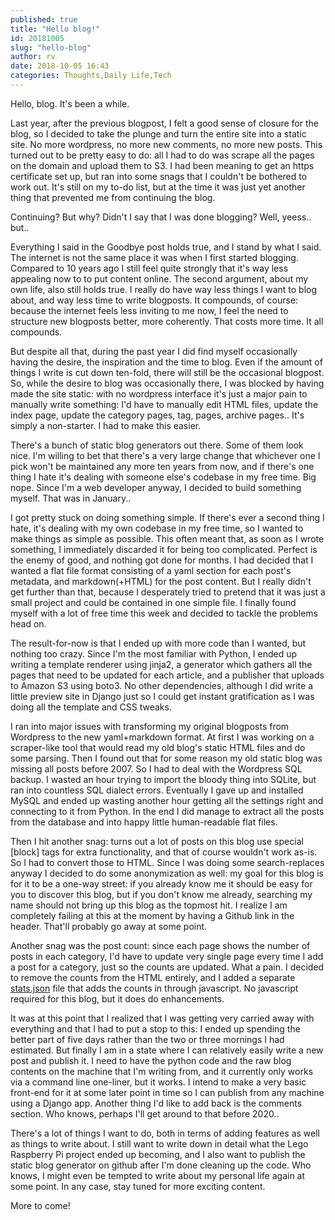 ```yaml
---
published: true
title: "Hello blog!"
id: 20181005
slug: "hello-blog"
author: rv
date: 2018-10-05 16:43
categories: Thoughts,Daily Life,Tech
---
```

Hello, blog. It's been a while.

Last year, after the previous blogpost, I felt a good sense of closure for the blog, so I decided to take the plunge and turn the entire site into a static site. No more wordpress, no more new comments, no more new posts. This turned out to be pretty easy to do: all I had to do was scrape all the pages on the domain and upload them to S3. I had been meaning to get an https certificate set up, but ran into some snags that I couldn't be bothered to work out. It's still on my to-do list, but at the time it was just yet another thing that prevented me from continuing the blog.

Continuing? But why? Didn't I say that I was done blogging? Well, yeess.. but.. 

Everything I said in the Goodbye post holds true, and I stand by what I said. The internet is not the same place it was when I first started blogging. Compared to 10 years ago I still feel quite strongly that it's way less appealing now to to put content online. The second argument, about my own life, also still holds true. I really do have way less things I want to blog about, and way less time to write blogposts. It compounds, of course: because the internet feels less inviting to me now, I feel the need to structure new blogposts better, more coherently. That costs more time. It all compounds.

But despite all that, during the past year I did find myself occasionally having the desire, the inspiration and the time to blog. Even if the amount of things I write is cut down ten-fold, there will still be the occasional blogpost. So, while the desire to blog was occasionally there, I was blocked by having made the site static: with no wordpress interface it's just a major pain to manually write something: I'd have to manually edit HTML files, update the index page, update the category pages, tag, pages, archive pages.. It's simply a non-starter. I had to make this easier.

There's a bunch of static blog generators out there. Some of them look nice. I'm willing to bet that there's a very large change that whichever one I pick won't be maintained any more ten years from now, and if there's one thing I hate it's dealing with someone else's codebase in my free time. Big nope. Since I'm a web developer anyway, I decided to build something myself. That was in January..

I got pretty stuck on doing something simple. If there's ever a second thing I hate, it's dealing with my own codebase in my free time, so I wanted to make things as simple as possible. This often meant that, as soon as I wrote something, I immediately discarded it for being too complicated. Perfect is the enemy of good, and nothing got done for months. I had decided that I wanted a flat file format consisting of a yaml section for each post's metadata, and markdown(+HTML) for the post content. But I really didn't get further than that, because I desperately tried to pretend that it was just a small project and could be contained in one simple file. I finally found myself with a lot of free time this week and decided to tackle the problems head on.

The result-for-now is that I ended up with more code than I wanted, but nothing too crazy. Since I'm the most familiar with Python, I ended up writing a template renderer using jinja2, a generator which gathers all the pages that need to be updated for each article, and a publisher that uploads to Amazon S3 using boto3. No other dependencies, although I did write a little preview site in Django just so I could get instant gratification as I was doing all the template and CSS tweaks.

I ran into major issues with transforming my original blogposts from Wordpress to the new yaml+markdown format. At first I was working on a scraper-like tool that would read my old blog's static HTML files and do some parsing. Then I found out that for some reason my old static blog was missing all posts before 2007. So I had to deal with the Wordpress SQL backup. I wasted an hour trying to import the bloody thing into SQLite, but ran into countless SQL dialect errors. Eventually I gave up and installed MySQL and ended up wasting another hour getting all the settings right and connecting to it from Python. In the end I did manage to extract all the posts from the database and into happy little human-readable flat files.

Then I hit another snag: turns out a lot of posts on this blog use special [block] tags for extra functionality, and that of course wouldn't work as-is. So I had to convert those to HTML. Since I was doing some search-replaces anyway I decided to do some anonymization as well: my goal for this blog is for it to be a one-way street: if you already know me it should be easy for you to discover this blog, but if you don't know me already, searching my name should not bring up this blog as the topmost hit. I realize I am completely failing at this at the moment by having a Github link in the header. That'll probably go away at some point.

Another snag was the post count: since each page shows the number of posts in each category, I'd have to update very single page every time I add a post for a category, just so the counts are updated. What a pain. I decided to remove the counts from the HTML entirely, and I added a separate <a href="/blog/stats.json" target="_blank">stats.json</a> file that adds the counts in through javascript. No javascript required for this blog, but it does do enhancements.

It was at this point that I realized that I was getting very carried away with everything and that I had to put a stop to this: I ended up spending the better part of five days rather than the two or three mornings I had estimated. But finally I am in a state where I can relatively easily write a new post and publish it. I need to have the python code and the raw blog contents on the machine that I'm writing from, and it currently only works via a command line one-liner, but it works. I intend to make a very basic front-end for it at some later point in time so I can publish from any machine using a Django app. Another thing I'd like to add back is the comments section. Who knows, perhaps I'll get around to that before 2020..

There's a lot of things I want to do, both in terms of adding features as well as things to write about. I still want to write down in detail what the Lego Raspberry Pi project ended up becoming, and I also want to publish the static blog generator on github after I'm done cleaning up the code. Who knows, I might even be tempted to write about my personal life again at some point. In any case, stay tuned for more exciting content.

More to come!
